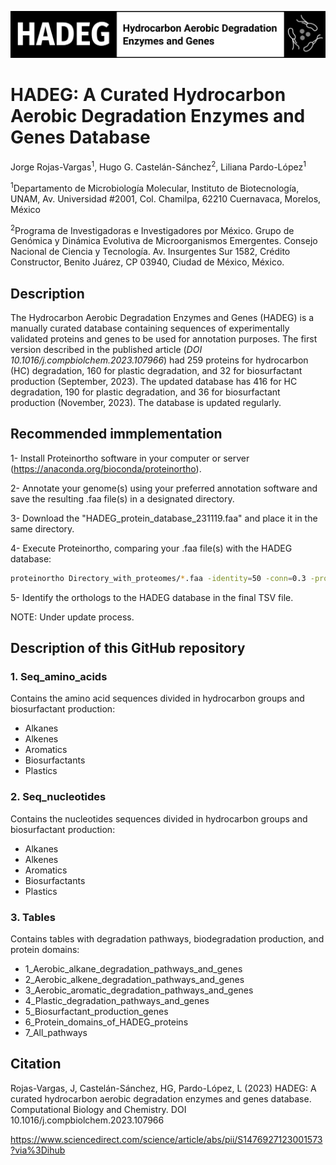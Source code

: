 ![HADEG](./logo_HADEG.png) 

# HADEG: A Curated Hydrocarbon Aerobic Degradation Enzymes and Genes Database

Jorge Rojas-Vargas<sup>1</sup>, Hugo G. Castelán-Sánchez<sup>2</sup>, Liliana Pardo-López<sup>1</sup>

<sup>1</sup>Departamento de Microbiología Molecular, Instituto de Biotecnología, UNAM, Av. Universidad #2001, Col. Chamilpa, 62210 Cuernavaca, Morelos, México

<sup>2</sup>Programa de Investigadoras e Investigadores por México. Grupo de Genómica y Dinámica Evolutiva de Microorganismos Emergentes. Consejo Nacional de Ciencia y Tecnología. Av. Insurgentes Sur 1582, Crédito Constructor, Benito Juárez, CP 03940, Ciudad de México, México.

## Description

The Hydrocarbon Aerobic Degradation Enzymes and Genes (HADEG) is a manually curated database containing sequences of experimentally validated proteins and genes to be used for annotation purposes. The first version described in the published article (*DOI 10.1016/j.compbiolchem.2023.107966*) had 259 proteins for hydrocarbon (HC) degradation, 160 for plastic degradation, and 32 for biosurfactant production (September, 2023). The updated database has 416 for HC degradation, 190 for plastic degradation, and 36 for biosurfactant production (November, 2023). The database is updated regularly.

## Recommended immplementation

1- Install Proteinortho software in your computer or server (https://anaconda.org/bioconda/proteinortho).

2- Annotate your genome(s) using your preferred annotation software and save the resulting .faa file(s) in a designated directory.

3- Download the "HADEG_protein_database_231119.faa" and place it in the same directory.

4- Execute Proteinortho, comparing your .faa file(s) with the HADEG database: 
```sh
proteinortho Directory_with_proteomes/*.faa -identity=50 -conn=0.3 -project=Results_HADEG
```
5- Identify the orthologs to the HADEG database in the final TSV file.

NOTE: Under update process.

## Description of this GitHub repository

### 1. Seq_amino_acids

Contains the amino acid sequences divided in hydrocarbon groups and biosurfactant production:

- Alkanes
- Alkenes
- Aromatics
- Biosurfactants
- Plastics

### 2. Seq_nucleotides

Contains the nucleotides sequences divided in hydrocarbon groups and biosurfactant production:

- Alkanes
- Alkenes
- Aromatics
- Biosurfactants
- Plastics

### 3. Tables

Contains tables with degradation pathways, biodegradation production, and protein domains:

- 1_Aerobic_alkane_degradation_pathways_and_genes
- 2_Aerobic_alkene_degradation_pathways_and_genes
- 3_Aerobic_aromatic_degradation_pathways_and_genes
- 4_Plastic_degradation_pathways_and_genes
- 5_Biosurfactant_production_genes
- 6_Protein_domains_of_HADEG_proteins
- 7_All_pathways


## Citation

Rojas-Vargas, J, Castelán-Sánchez, HG, Pardo-López, L (2023) HADEG: A curated hydrocarbon aerobic degradation enzymes and genes database. Computational Biology and Chemistry. DOI 10.1016/j.compbiolchem.2023.107966

https://www.sciencedirect.com/science/article/abs/pii/S1476927123001573?via%3Dihub

